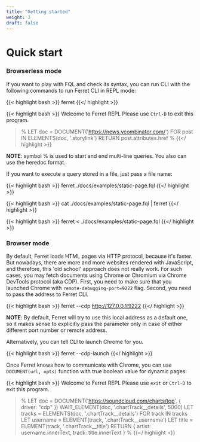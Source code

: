 ```yaml
---
title: "Getting started"
weight: 3
draft: false
---
```


# Quick start
### Browserless mode
If you want to play with FQL and check its syntax, you can run CLI with the following commands to run Ferret CLI in REPL mode:

{{< highlight bash >}}
ferret
{{</ highlight >}}

{{< highlight bash >}}
Welcome to Ferret REPL
Please use `Ctrl-D` to exit this program.
>%
>LET doc = DOCUMENT('https://news.ycombinator.com/')
>FOR post IN ELEMENTS(doc, '.storylink')
>RETURN post.attributes.href
>%
{{</ highlight >}}

**NOTE**: symbol % is used to start and end multi-line queries. You also can use the heredoc format.

If you want to execute a query stored in a file, just pass a file name:

{{< highlight bash >}}
ferret ./docs/examples/static-page.fql
{{</ highlight >}}

{{< highlight bash >}}
cat ./docs/examples/static-page.fql | ferret
{{</ highlight >}}

{{< highlight bash >}}
ferret < ./docs/examples/static-page.fql
{{</ highlight >}}

### Browser mode
By default, Ferret loads HTML pages via HTTP protocol, because it's faster.
But nowadays, there are more and more websites rendered with JavaScript, and therefore, this 'old school' approach does not really work.
For such cases, you may fetch documents using Chrome or Chromium via Chrome DevTools protocol (aka CDP).
First, you need to make sure that you launched Chrome with ``remote-debugging-port=9222`` flag.
Second, you need to pass the address to Ferret CLI.

{{< highlight bash >}}
ferret --cdp http://127.0.0.1:9222
{{</ highlight >}}

**NOTE**: By default, Ferret will try to use this local address as a default one, so it makes sense to explicitly pass the parameter only in case of either different port number or remote address.

Alternatively, you can tell CLI to launch Chrome for you.

{{< highlight bash >}}
ferret --cdp-launch
{{</ highlight >}}

Once Ferret knows how to communicate with Chrome, you can use ``DOCUMENT(url, opts)`` function with true boolean value for dynamic pages:

{{< highlight bash >}}
Welcome to Ferret REPL
Please use `exit` or `Ctrl-D` to exit this program.
>%
>LET doc = DOCUMENT('https://soundcloud.com/charts/top', { driver: "cdp" })
>WAIT_ELEMENT(doc, '.chartTrack__details', 5000)
>LET tracks = ELEMENTS(doc, '.chartTrack__details')
>FOR track IN tracks
>    LET username = ELEMENT(track, '.chartTrack__username')
>    LET title = ELEMENT(track, '.chartTrack__title')
>    RETURN {
>       artist: username.innerText,
>        track: title.innerText
>    }
>%
{{</ highlight >}}